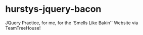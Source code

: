 hurstys-jquery-bacon
====================

JQuery Practice, for me, for the 'Smells Like Bakin'' Website via TeamTreeHouse!
